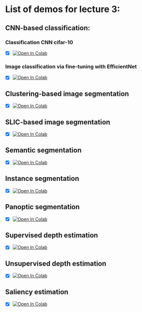 # List of demos for lecture 3:

## CNN-based classification:

### Classification CNN cifar-10

- [x] [![Open In Colab](https://colab.research.google.com/assets/colab-badge.svg)](https://colab.research.google.com/github/AU-MaLeCI/CV-ECE-AU-2023/blob/main/Lecture_3/Classification_CNN_cifar10.ipynb)

### Image classification via fine-tuning with EfficientNet

- [x] [![Open In Colab](https://colab.research.google.com/assets/colab-badge.svg)](https://colab.research.google.com/github/AU-MaLeCI/CV-ECE-AU-2023/blob/main/Lecture_3/image_classification_efficientnet_fine_tuning.ipynb)

## Clustering-based image segmentation

- [x] [![Open In Colab](https://colab.research.google.com/assets/colab-badge.svg)](https://colab.research.google.com/github/AU-MaLeCI/CV-ECE-AU-2023/blob/main/Lecture_3/Clustering-based_image_segmentation.ipynb)

## SLIC-based image segmentation

- [x] [![Open In Colab](https://colab.research.google.com/assets/colab-badge.svg)](https://colab.research.google.com/github/AU-MaLeCI/CV-ECE-AU-2023/blob/main/Lecture_3/SLIC.ipynb)

## Semantic segmentation

- [x] [![Open In Colab](https://colab.research.google.com/assets/colab-badge.svg)](https://colab.research.google.com/github/AU-MaLeCI/CV-ECE-AU-2023/blob/main/Lecture_3/semantic-segmentation.ipynb)

## Instance segmentation

- [x] [![Open In Colab](https://colab.research.google.com/assets/colab-badge.svg)](https://colab.research.google.com/github/AU-MaLeCI/CV-ECE-AU-2023/blob/main/Lecture_3/ShapeMask_Instance_Segmentation_Demo.ipynb)

## Panoptic segmentation

- [x] [![Open In Colab](https://colab.research.google.com/assets/colab-badge.svg)](https://colab.research.google.com/github/AU-MaLeCI/CV-ECE-AU-2023/blob/main/Lecture_3/DETR_panoptic.ipynb)

## Supervised depth estimation

- [x] [![Open In Colab](https://colab.research.google.com/assets/colab-badge.svg)](https://colab.research.google.com/github/AU-MaLeCI/CV-ECE-AU-2023/blob/main/Lecture_3/GLPN_inference_(depth_estimation).ipynb)

## Unsupervised depth estimation

- [x] [![Open In Colab](https://colab.research.google.com/assets/colab-badge.svg)](https://colab.research.google.com/github/AU-MaLeCI/CV-ECE-AU-2023/blob/main/Lecture_3/Monocular_depth_estimat.ipynb)

## Saliency estimation

- [x] [![Open In Colab](https://colab.research.google.com/assets/colab-badge.svg)](https://colab.research.google.com/github/AU-MaLeCI/CV-ECE-AU-2023/blob/main/Lecture_3/Saliency_map_cait.ipynb)
